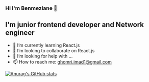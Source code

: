 ### Hi I'm Benmeziane 👋
## I'm junior frontend developer and Network engineer 

- 🌱 I’m currently learning React.js
- 👯 I’m looking to collaborate on React.js
- 🤔 I’m looking for help with ...
- 📫 How to reach me: ghomri.imad1@gmail.com

[![Anurag's GitHub stats](https://github-readme-stats.vercel.app/api?username=benmez1n)](https://github.com/anuraghazra/github-readme-stats)
